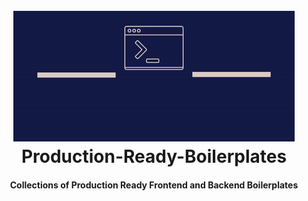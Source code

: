<h1 align="center">
  <br>
  <a><img src="assets/logo.gif" alt="spring boot"></a>
  <br>
  Production-Ready-Boilerplates
  <br>
</h1>

<h4 align="center">Collections of Production Ready Frontend and Backend Boilerplates</h4>

